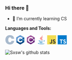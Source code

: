 ### Hi there 👋

- 🌱 I’m currently learning CS

**Languages and Tools:**

<code><img height="30" src="https://raw.githubusercontent.com/devicons/devicon/40cd6bc89a299dc50ac289f8e3b071d0dff49d9c/icons/c/c-original.svg"></code>
<code><img height="30" src="https://raw.githubusercontent.com/devicons/devicon/40cd6bc89a299dc50ac289f8e3b071d0dff49d9c/icons/cplusplus/cplusplus-original.svg"></code>
<code><img height="30" src="https://raw.githubusercontent.com/devicons/devicon/40cd6bc89a299dc50ac289f8e3b071d0dff49d9c/icons/csharp/csharp-original.svg"></code>
<code><img height="30" src="https://raw.githubusercontent.com/devicons/devicon/40cd6bc89a299dc50ac289f8e3b071d0dff49d9c/icons/java/java-original.svg"></code>
<code><img height="30" src="https://raw.githubusercontent.com/devicons/devicon/40cd6bc89a299dc50ac289f8e3b071d0dff49d9c/icons/javascript/javascript-original.svg"></code>
<code><img height="30" src="https://raw.githubusercontent.com/devicons/devicon/40cd6bc89a299dc50ac289f8e3b071d0dff49d9c/icons/typescript/typescript-original.svg"></code>


![Sxsw's github stats](https://github-readme-stats.vercel.app/api/?username=sxsw1029&show_icons=true&title_color=fff&icon_color=79ff97&text_color=9f9f9f&bg_color=151515)

<!--
**sxsw1029/sxsw1029** is a ✨ _special_ ✨ repository because its `README.md` (this file) appears on your GitHub profile.

Here are some ideas to get you started:

- 🔭 I’m currently working on ...
- 🌱 I’m currently learning ...
- 👯 I’m looking to collaborate on ...
- 🤔 I’m looking for help with ...
- 💬 Ask me about ...
- 📫 How to reach me: ...
- 😄 Pronouns: ...
- ⚡ Fun fact: ...
-->
